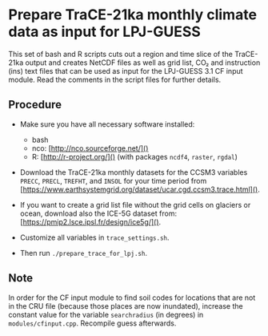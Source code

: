 Prepare TraCE-21ka monthly climate data as input for LPJ-GUESS 
===============================================================

This set of bash and R scripts cuts out a region and time slice of the TraCE-21ka output and creates NetCDF files as well as grid list, CO₂ and instruction (ins) text files that can be used as input for the LPJ-GUESS 3.1 CF input module.
Read the comments in the script files for further details.

Procedure
---------

- Make sure you have all necessary software installed: 
	- bash
    - nco: [http://nco.sourceforge.net/]()
    - R: [http://r-project.org/]() (with packages `ncdf4`, `raster`, `rgdal`)

- Download the TraCE-21ka monthly datasets for the CCSM3 variables `PRECC`, `PRECL`, `TREFHT`, and `INSOL` for your time period from [https://www.earthsystemgrid.org/dataset/ucar.cgd.ccsm3.trace.html]().

- If you want to create a grid list file without the grid cells on glaciers or ocean, download also the ICE-5G dataset from: [https://pmip2.lsce.ipsl.fr/design/ice5g/]().

- Customize all variables in `trace_settings.sh`.

- Then run `./prepare_trace_for_lpj.sh`.

Note
----

In order for the CF input module to find soil codes for locations that are not in the CRU file (because those places are now inundated), increase the constant value for the variable `searchradius` (in degrees) in `modules/cfinput.cpp`. Recompile guess afterwards.
